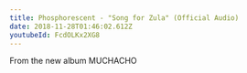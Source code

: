 ```yaml
---
title: Phosphorescent - "Song for Zula" (Official Audio)
date: 2018-11-28T01:46:02.612Z
youtubeId: FcdOLKx2XG8
---
```

From the new album MUCHACHO

